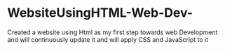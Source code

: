# WebsiteUsingHTML-Web-Dev-
Created a website using Html as my first step towards web Development and will continuously update it and will apply CSS and JavaScript to it
